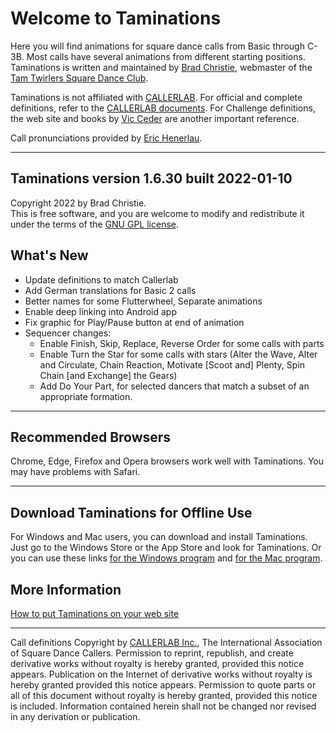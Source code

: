
# Welcome to Taminations

Here you will find animations for square dance calls from Basic through C-3B.
Most calls have several animations from different starting positions.
Taminations is written and maintained by
[Brad Christie](mailto:brad@bradchristie.com),
webmaster of the [Tam Twirlers Square Dance Club](http://www.tamtwirlers.org/).

Taminations is not affiliated with
[CALLERLAB](http://www.callerlab.org/). For official and complete
definitions, refer to the
[CALLERLAB documents](https://www.callerlab.org/dance-programs/).
For Challenge definitions, the web site and books by
[Vic Ceder](https://www.ceder.net/def/)
are another important reference.

Call pronunciations provided by
[Eric Henerlau](http://www.erichenerlau.com/).

***

## Taminations version 1.6.30 built 2022-01-10
Copyright 2022 by Brad Christie.  
This is free software, and you are welcome to modify and redistribute it
under the terms of the [GNU GPL license](http://www.gnu.org/licenses/gpl.html).  

## What's New
* Update definitions to match Callerlab
* Add German translations for Basic 2 calls
* Better names for some Flutterwheel, Separate animations
* Enable deep linking into Android app
* Fix graphic for Play/Pause button at end of animation
* Sequencer changes:
    * Enable Finish, Skip, Replace, Reverse Order for some calls with parts
    * Enable Turn the Star <fraction> for some calls with stars
(Alter the Wave, Alter and Circulate, Chain Reaction, Motivate [Scoot and] Plenty, Spin Chain [and Exchange] the Gears)
    * Add Do Your Part, for selected dancers that match a subset of an appropriate formation.

***
## Recommended Browsers

Chrome, Edge, Firefox and Opera browsers work well with Taminations.
You may have problems with Safari.
***
## Download Taminations for Offline Use

For Windows and Mac users, you can download and install Taminations.
Just go to the Windows Store or the App Store and look for Taminations.
Or you can use these links
[for the Windows program](https://www.microsoft.com/en-us/p/taminations/9nblggh5gghh)
and [for the Mac program](https://apps.apple.com/us/app/taminations/id613793359).


## More Information

[How to put Taminations on your web site](embed.md)

***

Call definitions Copyright by
[CALLERLAB Inc.](http://www.callerlab.org/),
The International Association of Square Dance Callers.
Permission to reprint, republish, and create derivative works
without royalty is hereby granted, provided this notice appears.
Publication on the Internet of derivative works without royalty is
hereby granted provided this notice appears. Permission to quote
parts or all of this document without royalty is hereby granted,
provided this notice is included. Information contained herein shall
not be changed nor revised in any derivation or publication.

